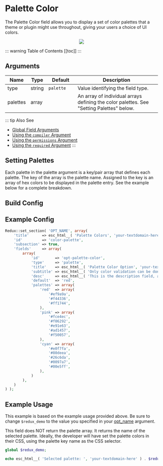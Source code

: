 # Palette Color

The Palette Color field allows you to display a set of color palettes that a theme or plugin might use throughout, 
giving your users a choice of UI colors.

<span style="display:block;text-align:center">![](./img/palette_color.png)</span>

::: warning Table of Contents
[[toc]]
:::

## Arguments
|Name|Type|<div style="width:80px;">Default</div>|Description|
|--- |--- |--- |--- |
|type|string|`palette`|Value identifying the field type.|
|palettes|array||An array of individual arrays defining the color palettes.  See "Setting Palettes" below.|

::: tip Also See
- [Global Field Arguments](../configuration/fields/arguments.md)
- [Using the `compiler` Argument](../configuration/fields/compiler.md)
- [Using the `permissions` Argument](../configuration/fields/permissions.md)
- [Using the `required` Argument](../configuration/fields/required.md)
:::

## Setting Palettes
Each palette in the palette argument is a key/pair array that defines each palette.  The key of the array 
is the palette name.  Assigned to the key is an array of hex colors to be displayed in the palette entry. 
 See the example below for a complete breakdown.

## Build Config
<script>
import builder from './palette-color.json';
export default {
    data () {
        return {
            builder: builder,
            defaults: {}
        };
    }
}
</script>
<builder :builder_json="builder" :builder_defaults="defaults" />

## Example Config
```php
Redux::set_section( 'OPT_NAME', array(
    'title'      => esc_html__( 'Palette Colors', 'your-textdomain-here' ),
    'id'         => 'color-palette',
    'subsection' => true,
    'fields'     => array(
        array(
            'id'       => 'opt-palette-color',
            'type'     => 'palette',
            'title'    => esc_html__( 'Palette Color Option', 'your-textdomain-here' ),
            'subtitle' => esc_html__( 'Only color validation can be done on this field type', 'your-textdomain-here' ),
            'desc'     => esc_html__( 'This is the description field, again good for additional info.', 'your-textdomain-here' ),
            'default'  => 'red',
            'palettes' => array(
                'red'  => array(
                    '#ef9a9a',
                    '#f44336',
                    '#ff1744',
                ),
                'pink' => array(
                    '#fce4ec',
                    '#f06292',
                    '#e91e63',
                    '#ad1457',
                    '#f50057',
                ),
                'cyan' => array(
                    '#e0f7fa',
                    '#80deea',
                    '#26c6da',
                    '#0097a7',
                    '#00e5ff',
                ),
            )
        ),
    )
) );
```

## Example Usage
This example is based on the example usage provided above. Be sure to change `$redux_demo` to the value you specified 
in your [opt_name](../configuration/global_arguments.md#opt_name) argument.

This field does NOT return the palette array.  It returns the name of the selected palette.  Ideally, the developer 
will have set the palette colors in their CSS, using the palette key name as the CSS selector.

```php
global $redux_demo;

echo esc_html__( 'Selected palette: ', 'your-textdomain-here' ) . $redux_demo['opt-palette-color'];
```
